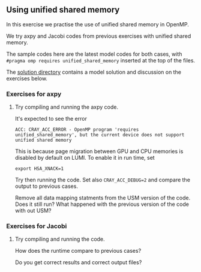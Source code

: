 ## Using unified shared memory

In this exercise we practise the use of unified shared memory in OpenMP.

We try axpy and Jacobi codes from previous exercises with unified shared memory.

The sample codes here are the latest model codes for both cases, with
`#pragma omp requires unified_shared_memory` inserted at the top of the files.

The [solution directory](solution/) contains a model solution and discussion on the exercises below.

### Exercises for axpy

1. Try compiling and running the axpy code.

   It's expected to see the error

       ACC: CRAY_ACC_ERROR - OpenMP program 'requires unified_shared_memory', but the current device does not support unified shared memory

   This is because page migration between GPU and CPU memories is disabled by default on LUMI.
   To enable it in run time, set

       export HSA_XNACK=1

   Try then running the code. Set also `CRAY_ACC_DEBUG=2` and compare the output to previous cases.

   Remove all data mapping statments from the USM version of the code. Does it still run?
   What happened with the previous version of the code with out USM?

### Exercises for Jacobi

1. Try compiling and running the code.

   How does the runtime compare to previous cases?

   Do you get correct results and correct output files?
